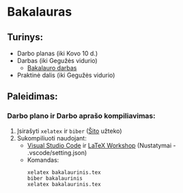 # Bakalauras

## Turinys:

 * Darbo planas (iki Kovo 10 d.)
 * Darbas (iki Gegužės vidurio)
     * [Bakalauro darbas](https://docs.google.com/viewer?url=${https://raw.githubusercontent.com/vzilinas/bakalauras/master/Bakalauras/bakalaurinis.pdf})
 * Praktinė dalis (iki Gegužės vidurio) 



## Paleidimas:

### Darbo plano ir Darbo aprašo kompiliavimas:
 1. Įsirašyti ```xelatex``` ir ```biber``` ([Šito](http://stefanocoretta.altervista.org/xelatex-linguistics/installation/) užteko)
 2. Sukompiliuoti naudojant: 
    - [Visual Studio Code](https://code.visualstudio.com/) ir [LaTeX Workshop](https://marketplace.visualstudio.com/items?itemName=James-Yu.latex-workshop) (Nustatymai - .vscode/setting.json)
    - Komandas:
        ```	
        xelatex bakalaurinis.tex
        biber bakalaurinis
        xelatex bakalaurinis.tex
        ```